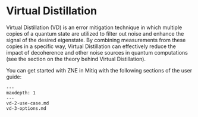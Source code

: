 # Virtual Distillation

Virtual Distillation (VD) is an error mitigation technique in which multiple copies of a quantum state are utilized to filter out noise and enhance the signal of the desired eigenstate. 
By combining measurements from these copies in a specific way, Virtual Distillation can effectively reduce the impact of decoherence and other noise sources in quantum computations (see the section on the theory behind Virtual Distillation).

You can get started with ZNE in Mitiq with the following sections of the user guide:

```{toctree}
---
maxdepth: 1
---
vd-2-use-case.md
vd-3-options.md
```